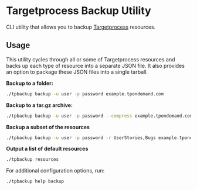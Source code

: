 # Targetprocess Backup Utility

CLI utility that allows you to backup
[Targetprocess](https://www.targetprocess.com/guide/) resources.

## Usage
This utility cycles through all or some of Targetprocess resources and backs
up each type of resource into a separate JSON file. It also provides
an option to package these JSON files into a single tarball.

**Backup to a folder:**
```bash
./tpbackup backup -u user -p password example.tpondemand.com
```

**Backup to a tar.gz archive:**
```bash
./tpbackup backup -u user -p password --compress example.tpondemand.com
```

**Backup a subset of the resources**
```bash
./tpbackup backup -u user -p password -r UserStories,Bugs example.tpondemand.com
``````

**Output a list of default resources**
```bash
./tpbackup resources
```

For additional configuration options, run:
```bash
./tpbackup help backup
```